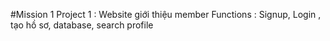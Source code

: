 #Mission 1
Project 1 : Website giới thiệu member
Functions : Signup, Login , tạo hồ sơ, database, search profile
